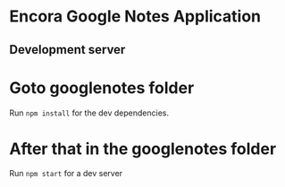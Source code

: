 # Encora Google Notes Application

## Development server 

# Goto googlenotes folder 

Run `npm install` for the dev dependencies.

# After that in the googlenotes folder 

Run `npm start` for a dev server